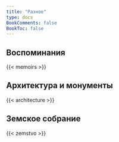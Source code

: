 ```yaml
---
title: "Разное"
type: docs
BookComments: false
BookToc: false
---
```


## Воспоминания

{{< memoirs >}}

## Архитектура и монументы

{{< architecture >}}

## Земское собрание

{{< zemstvo >}}
